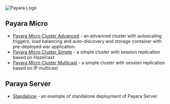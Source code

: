 ![Payara Logo](http://cdn2.hubspot.net/hub/334594/hubfs/Payara_Blog_Images/payara_logo_edited.jpg?t=1464882446136&width=150) 

## Payara Micro

* [Payara Micro Cluster Advanced](payara-micro-cluster-advanced) - an advanced cluster with autoscaling triggers, load balancing and auto-discovery and storage container with pre-deployed war application.
* [Payara Micro Cluster Simple](payara-micro-cluster) - a simple cluster with session replication based on Hazelcast  
* [Payara Micro Cluster Multicast](payara-micro-cluster-multicast) - a simple cluster with session replication based on IP multicast 

## Paraya Server
* [Standalone](payara-server-full) - an example of standalone deployment of Payara Server 

